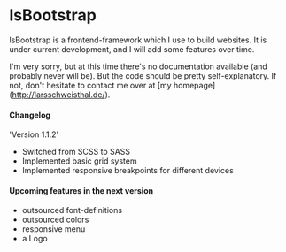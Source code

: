 # lsBootstrap

lsBootstrap is a frontend-framework which I use to build websites. It is under
current development, and I will add some features over time.

I'm very sorry, but at this time there's no documentation available (and
probably never will be). But the code should be pretty self-explanatory. If not,
don't hesitate to contact me over at [my homepage] (http://larsschweisthal.de/).

#### Changelog

'Version 1.1.2'

* Switched from SCSS to SASS
* Implemented basic grid system
* Implemented responsive breakpoints for different devices

#### Upcoming features in the next version

* outsourced font-definitions
* outsourced colors
* responsive menu
* a Logo